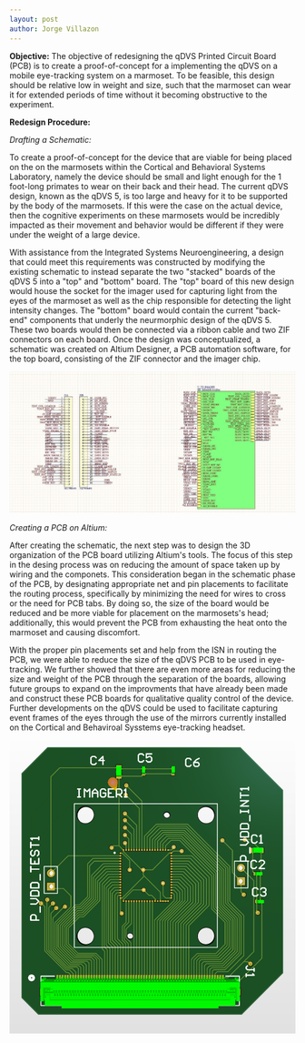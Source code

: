 ```yaml
---
layout: post
author: Jorge Villazon
---
```


**Objective:**
The objective of redesigning the qDVS Printed Circuit Board (PCB) is to create a proof-of-concept for a implementing the qDVS on a mobile eye-tracking system on a marmoset. To be feasible, this design should be relative low in weight and size, such that the marmoset can wear it for extended periods of time without it becoming obstructive to the experiment.

**Redesign Procedure:**

_Drafting a Schematic:_

To create a proof-of-concept for the device that are viable for being placed on the on the marmosets within the Cortical and Behavioral Systems Laboratory, namely the device should be small and light enough for the 1 foot-long primates to wear on their back and their head. The current qDVS design, known as the qDVS 5, is too large and heavy for it to be supported by the body of the marmosets. If this were the case on the actual device, then the cognitive experiments on these marmosets would be incredibly impacted as their movement and behavior would be different if they were under the weight of a large device.

With assistance from the Integrated Systems Neuroengineering, a design that could meet this requirements was constructed by modifying the existing schematic to instead separate the two "stacked" boards of the qDVS 5 into a "top" and "bottom" board. The "top" board of this new design would house the socket for the imager used for capturing light from the eyes of the marmoset as well as the chip responsible for detecting the light intensity changes. The "bottom" board would contain the current "back-end" components that underly the neurmorphic design of the qDVS 5. These two boards would then be connected via a ribbon cable and two ZIF connectors on each board. Once the design was conceptualized, a schematic was created on Altium Designer, a PCB automation software, for the top board, consisting of the ZIF connector and the imager chip.

![Drafting a Schematic](../images/Capture.JPG)

_Creating a PCB on Altium:_

After creating the schematic, the next step was to design the 3D organization of the PCB board utilizing Altium's tools. The focus of this step in the desing process was on reducing the amount of space taken up by wiring and the componets. This consideration began in the schematic phase of the PCB, by designating appropriate net and pin placements to facilitate the routing process, specifically by minimizing the need for wires to cross or the need for PCB tabs. By doing so, the size of the board would be reduced and be more viable for placement on the marmosets's head; additionally, this would prevent the PCB from exhausting the heat onto the marmoset and causing discomfort. 

With the proper pin placements set and help from the ISN in routing the PCB, we were able to reduce the size of the qDVS PCB to be used in eye-tracking. We further showed that there are even more areas for reducing the size and weight of the PCB through the separation of the boards, allowing future groups to expand on the improvments that have already been made and construct these PCB boards for qualitative quality control of the device. Further developments on the qDVS could be used to facilitate capturing event frames of the eyes through the use of the mirrors currently installed on the Cortical and Behaviroal Sysstems eye-tracking headset.

![Creating a PCB on Altium](../images/image.png)
